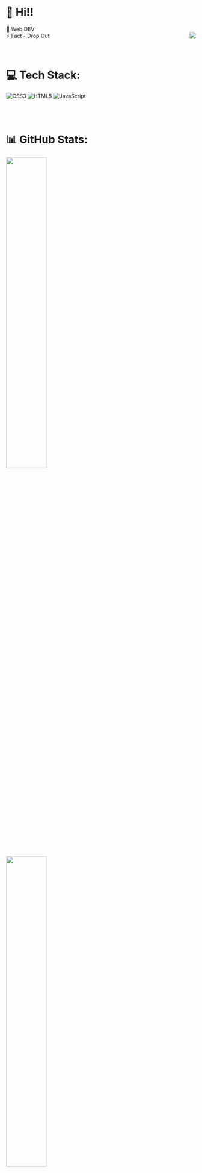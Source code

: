 # 👋 Hi!! <br>
🌱 Web DEV<br>⚡ Fact - Drop Out
<img align="right" src="https://visitcount.itsvg.in/api?id=Aham3d&icon=1&color=12&bg_color=00000000)](https://visitcount.itsvg.in"/>

<br>

# 💻 Tech Stack:
![CSS3](https://img.shields.io/badge/css3-%231572B6.svg?style=for-the-badge&logo=css3&logoColor=white) ![HTML5](https://img.shields.io/badge/html5-%23E34F26.svg?style=for-the-badge&logo=html5&logoColor=white) ![JavaScript](https://img.shields.io/badge/javascript-%23323330.svg?style=for-the-badge&logo=javascript&logoColor=%23F7DF1E)

<br><br>

# 📊 GitHub Stats:
<a href="https://github.com/Aham3d/github-readme-stats">
  <img align="center" width="46%" src="https://github-readme-stats.vercel.app/api?username=Aham3d&show_icons=true&theme=light&hide_border=false" />
</a> 

<br><br>

<a href="https://github.com/Aham3d/convoychat">
  <img align="center" width="46%" src="https://github-readme-streak-stats.herokuapp.com/?user=Aham3d&theme=light&hide_border=false" />
</a>

<br><br>

<a href="https://github.com/Aham3d/github-readme-stats">
  <img align="center" width="46%" height="200px" margin="20px" src="https://github-readme-stats.vercel.app/api/top-langs/?username=Aham3d&layout=compact&theme=light&hide_border=false" />
</a>

<br><br>

# 🌐 Socials:
[![Instagram](https://img.shields.io/badge/Instagram-%23E4405F.svg?logo=Instagram&logoColor=white)](https://instagram.com/@not_ahamed) [![Twitter](https://img.shields.io/badge/Twitter-%231DA1F2.svg?logo=Twitter&logoColor=white)](https://twitter.com/@ahamed_just) 



<!-- Proudly created with GPRM ( https://gprm.itsvg.in ) -->
